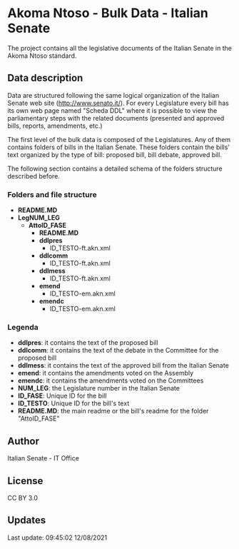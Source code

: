 # Akoma Ntoso - Bulk Data - Italian Senate #

The project contains all the legislative documents of the Italian Senate in the Akoma Ntoso standard.

## Data description ##

Data are structured following the same logical organization of the Italian Senate web site (http://www.senato.it/). For every Legislature every bill has its own web page named "Scheda DDL" where it is possible to view the parliamentary steps with the related documents (presented and approved bills, reports, amendments, etc.)  

The first level of the bulk data is composed of the Legislatures. Any of them contains folders of bills in the Italian Senate. These folders contain the bills' text organized by the type of bill: proposed bill, bill debate, approved bill.

The following section contains a detailed schema of the folders structure described before.

### Folders and file structure ###

* **README.MD**
* **LegNUM_LEG**
    * **AttoID_FASE**
        * **README.MD**    
        *   **ddlpres**
            * ID_TESTO-ft.akn.xml
        *   **ddlcomm**
            * ID_TESTO-ft.akn.xml
        *   **ddlmess**
            * ID_TESTO-ft.akn.xml
        *   **emend**
            * ID_TESTO-em.akn.xml
        *   **emendc**
            * ID_TESTO-em.akn.xml
    

### Legenda ###

* **ddlpres**:    it contains the text of the proposed bill
* **ddlcomm**:    it contains the text of the debate in the Committee for the proposed bill
* **ddlmess**:    it contains the text of the approved bill from the Italian Senate
* **emend**:      it contains the amendments voted on the Assembly  
* **emendc**:     it contains the amendments voted on the Committees 
* **NUM_LEG**:    the Legislature number in the Italian Senate  
* **ID_FASE**:    Unique ID for the bill
* **ID_TESTO**:   Unique ID for the bill's text
* **README.MD**:  the main readme or the bill's readme for the folder "AttoID_FASE"

## Author ##

Italian Senate - IT Office

## License ##

CC BY 3.0

## Updates ##

Last update: 09:45:02 12/08/2021